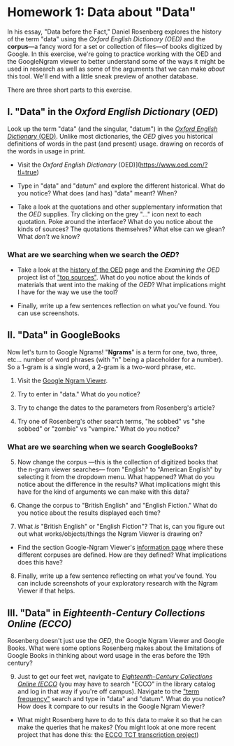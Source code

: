 # Homework 1: Data about "Data"

In his essay, "Data before the Fact," Daniel Rosenberg explores the history of the term "data" using the *Oxford English Dictionary (OED)* and the **corpus**––a fancy word for a set or collection of files––of books digitized by Google. In this exercise, we're going to practice working with the OED and the GoogleNgram viewer to better understand some of the ways it might be used in research as well as some of the arguments that we can make *about* this tool. We'll end with a little sneak preview of another database.

There are three short parts to this exercise. 

## I.  "Data" in the *Oxford English Dictionary*  (*OED*)

Look up the term "data" (and the singular, "datum") in the [*Oxford English Dictionary* (OED)](https://www.oed.com/?tl=true). Unlike most dictionaries, the *OED* gives you historical definitions of words in the past (and present) usage.  drawing on records of the words in usage in print. 

+ Visit the *Oxford English Dictionary* (OED)](https://www.oed.com/?tl=true)

+ Type in "data" and "datum" and explore the different historical. What do you notice? What does (and has) "data" meant? When?

+ Take a look at the quotations and other supplementary information that the *OED* supplies. Try clicking on the grey "..." icon next to each quotation.  Poke around the interface? What do you notice about the kinds of sources? The quotations themselves?  What else can we glean? What *don't* we know?

### What are we searching when we search the *OED*?

+ Take a look at the [history of the OED](https://www.oed.com/information/about-the-oed/history-of-the-oed/) page and the *Examining the OED* project list of ["top sources"](https://oed.hertford.ox.ac.uk/quotations/outline/top-sources/). What do you notice about the kinds of materials that went into the making of the *OED*? What implications might I have for the way we use the tool?

+ Finally, write up a few sentences reflection on what you've found. You can use screenshots.

## II. "Data" in GoogleBooks 

Now let's turn to Google Ngrams!  "**Ngrams**" is a term for one, two, three, etc... number of word phrases (with "n" being a placeholder for a number). So a 1-gram is a single word, a 2-gram  is a two-word phrase, etc.

1. Visit the [Google Ngram Viewer](https://books.google.com/ngrams).

2. Try to enter in "data."  What do you notice?

3. Try to change the dates to the parameters from Rosenberg's article?

4. Try one of Rosenberg's other search terms, "he sobbed" vs "she sobbed" or "zombie" vs "vampire." What do you notice?

### What are we searching when we search GoogleBooks?

5. Now change the corpus ––this is the collection of digitized books that the n-gram viewer searches–– from "English" to  "American English" by selecting it from the dropdown menu. What happened? What do you notice about the difference in the results? What implications might this have for the kind of arguments we can make with this data?

6. Change the corpus to "British English" and "English Fiction." What do you notice about the results displayed each time?

7. What *is* "British English" or "English Fiction"? That is, can you figure out out what works/objects/things the Ngram Viewer is drawing on?

+ Find the section Google-Ngram Viewer's [information page](https://books.google.com/ngrams/info#) where these different corpuses are defined. How are they defined?  What implications does this have?

8. Finally, write up a few sentence reflecting on what you've found. You can include screenshots of your exploratory research with the Ngram Viewer if that helps. 


## III. "Data" in *Eighteenth-Century Collections Online (ECCO)* 

Rosenberg doesn't just use the *OED*, the Google Ngram Viewer and Google Books. What were some options Rosenberg makes about the limitations of Google Books in thinking about word usage in the eras before the 19th century?

9. Just to get our feet wet, navigate to  [*Eighteenth-Century Collections Online (ECCO*](https://go.gale.com/ps/start.do?p=ECCO&u=31841) (you may have to search "ECCO" in the library catalog and log in that way if you're off campus). Navigate to the ["term frequency"](https://go.gale.com/ps/ngram?tabID=Monographs&lm=&searchResultsType=SingleTab&qt=OQE%7Edata&searchType=BasicSearchForm&currentPosition=&sort=&prodId=ECCO&subjectParam=&searchId=R2&userGroupName=31841&inPS=true&subjectAction=) search and type in "data" and "datum". What do you notice? How does it compare to our results in the Google Ngram Viewer?

+ What might Rosenberg have to do to this data to make it so that he can make the queries that he makes? (You might look at one more recent project that has done this: the [ECCO TCT transcription project](https://github.com/Early-Modern-OCR/TCP-ECCO-texts))

